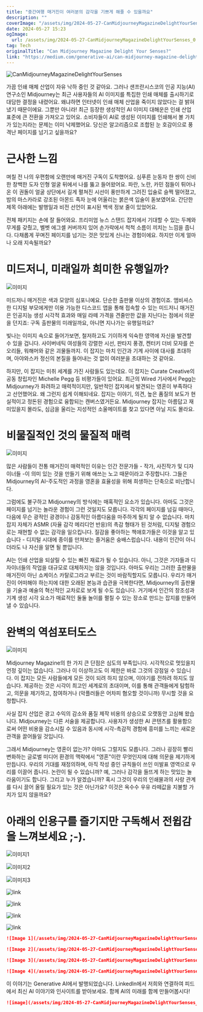```yaml
---
title: "중간여행 매거진이 여러분의 감각을 기쁘게 해줄 수 있을까요"
description: ""
coverImage: "/assets/img/2024-05-27-CanMidjourneyMagazineDelightYourSenses_0.png"
date: 2024-05-27 15:23
ogImage: 
  url: /assets/img/2024-05-27-CanMidjourneyMagazineDelightYourSenses_0.png
tag: Tech
originalTitle: "Can Midjourney Magazine Delight Your Senses?"
link: "https://medium.com/generative-ai/can-midjourney-magazine-delight-your-senses-bf0a0b83352"
---
```



![CanMidjourneyMagazineDelightYourSenses](/assets/img/2024-05-27-CanMidjourneyMagazineDelightYourSenses_0.png)

가끔 인쇄 매체 산업이 자유 낙하 중인 것 같아요. 그러나 샌프란시스코의 인공 지능(AI) 연구소인 Midjourney는 최근 사용자들의 AI 이미지를 특집한 인쇄 매체를 출시하기로 대담한 결정을 내렸어요. 왜냐하면 인터넷이 인쇄 매체 산업을 죽이지 않았다는 걸 밝혀냈기 때문이에요. 그뿐만 아니라! 최근 등장한 생성적인 AI 이미지 대해운은 인쇄 산업 표준에 큰 전환을 가져오고 있어요. 소비자들이 AI로 생성된 이미지를 인쇄해서 볼 가치가 있는지라는 문제는 이미 낙제했어요. 당신은 알고리즘으로 조합된 눈 호감이으로 풍격난 페이지를 넘기고 싶을까요?

# 근사한 느낌

며칠 전 나의 우편함에 오랜만에 매거진 구독이 도착했어요. 심푸른 눈동자 한 쌍이 신비한 창백한 도자 인형 얼굴 뒤에서 나를 뚫고 들어왔어요. 파란, 노란, 카민 점들이 튀어나온 이 권돌이 얼굴 상단에서 길게 펼쳐진 시선이 풍만하게 그려진 입술로 슬쩍 떨어졌고, 밤의 마스카라로 강조된 아몬드 족자 눈에 어울리는 붉은색 입술이 돋보였어요. 간단한 제목 아래에는 발행일과 비전 선언이 표시된 백색 정보 줄이 있었어요.

<div class="content-ad"></div>

전체 패키지는 손에 잘 들어와요. 프리미엄 뉴스 스탠드 잡지에서 기대할 수 있는 두께와 무게를 갖췄고, 벨벳 에그셸 커버까지 있어 손가락에서 척척 소름이 끼치는 느낌을 줍니다. 다채롭게 꾸며진 페이지를 넘기는 것은 맛있게 신나는 경험이에요. 하지만 이게 얼마나 오래 지속될까요?

# 미드저니, 미래일까 희미한 유행일까?

![이미지](/assets/img/2024-05-27-CanMidjourneyMagazineDelightYourSenses_1.png)

미드저니 매거진은 색과 모양의 심포니예요. 단순한 출판물 이상의 경험이죠. 앰비셔스한 디지털 부모에게만 이용 가능한 디스코드 앱을 통해 접속할 수 있는 미드저니 매거진은 인공지능 생성 시각적 효과와 매일 라떼 가격을 견줄만한 값을 지닌다는 점에서 의문을 던지죠: 구독 출판물의 미래일까요, 아니면 지나가는 유행일까요?

<div class="content-ad"></div>

빛나는 이미지 속으로 들어가보면, 철저하고도 기이하게 익숙한 영역에 자신을 발견할 수 있을 겁니다. 사이버네틱 여성들의 강렬한 시선, 판타지 풍경, 켄터키 더비 모자를 쓴 오리들, 워해머와 같은 괴물들까지. 이 잡지는 마치 인간과 기계 사이에 대사를 초대하며, 아야와스카 정신의 본질을 들어내는 것 없이 여러분을 초대하는 것 같아요.

하지만, 이 잡지는 미취 세계를 가진 사람들도 있는데요. 이 잡지는 Curate Creative의 공동 창립자인 Michelle Pegg 등 비평가들이 있어요. 최근의 Wired 기사에서 Pegg는 Midjourney가 화려하고 매력적이지만, 일반적인 잡지에서 발견되는 영혼이 부족하다고 선언했어요. 왜 그런지 쉽게 이해되네요. 잡지는 이야기, 의견, 높은 품질의 보도가 현실적이고 정돈된 경험으로 융합되는 캔버스였거든요. Midjourney 잡지는 아름답고 재미있을지 몰라도, 심금을 울리는 지성적인 소울메이트를 찾고 있다면 아닐 지도 몰라요.

# 비물질적인 것의 물질적 매력

![이미지](/assets/img/2024-05-27-CanMidjourneyMagazineDelightYourSenses_2.png)

<div class="content-ad"></div>

많은 사람들이 전통 매거진이 매력적인 이유는 인간 전문가들 - 작가, 사진작가 및 디자이너들 -이 의미 있는 것을 만들기 위해 애쓰는 노고 때문이라고 주장합니다. 그들은 Midjourney의 AI-주도적인 과정을 영혼을 효율성을 위해 희생하는 단축으로 비난합니다.

그럼에도 불구하고 Midjourney의 방식에는 매혹적인 요소가 있습니다. 아마도 그것은 페이지를 넘기는 놀라운 경험이 그런 것일지도 모릅니다. 각각의 페이지를 넘길 때마다, 다음에 무슨 광적인 광경이나 감동적인 아름다움을 마주하게 될지 알 수 없습니다. 마치 잡지 자체가 ASMR (자율 감각 메리디언 반응)의 촉감 형태가 된 것처럼, 디지털 경험으로는 재현할 수 없는 감각을 일으킵니다. 질감을 좋아하는 책애호가들은 이것을 알고 있습니다 - 디지털 시대에 종이를 만져보는 즐거움은 숭배스럽습니다. 내용이 인간이 아니더라도 나 자신을 알면 될 뿐입니다.

AI는 인쇄 산업을 되살릴 수 있는 빠진 재료가 될 수 있습니다. 아니, 그것은 기자들과 디자이너들의 작업을 대규모로 대체하지는 않을 것입니다. 아마도 우리는 그러한 출판물을 매거진이 아닌 쇼케이스 카탈로그라고 부르는 것이 바람직할지도 모릅니다. 우리가 매거진이 어떠해야 하는지에 대한 오래된 본능과 습관을 극복한다면, Midjourney의 출판물을 기술과 예술의 혁신적인 교차로로 보게 될 수도 있습니다. 거기에서 인간의 창조성과 기계 생성 시각 요소가 매료적인 둘둘 놀이를 펼칠 수 있는 장소로 만드는 잡지를 만들어낼 수 있습니다.

# 완벽의 역섬포터도스

<div class="content-ad"></div>

![이미지](/assets/img/2024-05-27-CanMidjourneyMagazineDelightYourSenses_3.png)

Midjourney Magazine의 한 가지 큰 단점은 심도의 부족입니다. 시각적으로 멋있을지언정 깊이는 없습니다. 그러나 이 이상하고도 이 제한은 바로 그것의 강점일 수 있습니다. 이 잡지는 모든 사람들에게 모든 것이 되려 하지 않으며, 이야기를 전하려 하지도 않습니다. 제공하는 것은 시각이 최고인 세계로의 초대이며, 이를 통해 관객들에게 탐험하고, 의문을 제기하고, 참여하거나 (악플러들은 어차피 혐오할 것이니까) 무시할 것을 요청합니다.

사실 잡지 산업은 광고 수익의 감소와 품질 제작 비용의 상승으로 오랫동안 고심해 왔습니다. Midjourney는 다른 서술을 제공합니다. 사용자가 생성한 AI 콘텐츠를 활용함으로써 어떤 비용을 감소시킬 수 있음과 동시에 시각-촉감적 경험에 흥미를 느끼는 새로운 관객을 끌어들일 것입니다.

그래서 Midjourney는 영혼이 없는가? 아마도 그럴지도 모릅니다. 그러나 굉장히 빨리 변화하는 글로벌 미디어 환경의 맥락에서 "영혼"이란 무엇인지에 대해 의문을 제기하게 만듭니다. 우리의 기대를 재정의하며, 아직 작성 중인 규칙들이 쓰인 미발표 영역으로 우리를 이끌어 줍니다. 논란이 될 수 있습니까? 예, 그러나 감각을 들뜨게 하는 맛있는 놀라움이기도 합니다. 그리고 누가 알겠습니까? 혹시 그것이 우리의 인쇄물과의 사랑 관계를 다시 끌어 올릴 필요가 있는 것은 아닌가요? 이것은 옥수수 우유 라떼값을 지불할 가치가 있지 않을까요?

<div class="content-ad"></div>

# 아래의 인용구를 즐기지만 구독해서 전윕감을 느껴보세요 ;-).

![이미지1](/assets/img/2024-05-27-CanMidjourneyMagazineDelightYourSenses_4.png)

![이미지2](/assets/img/2024-05-27-CanMidjourneyMagazineDelightYourSenses_5.png)

![이미지3](/assets/img/2024-05-27-CanMidjourneyMagazineDelightYourSenses_6.png)

<div class="content-ad"></div>

![link](/assets/img/2024-05-27-CanMidjourneyMagazineDelightYourSenses_7.png)

![link](/assets/img/2024-05-27-CanMidjourneyMagazineDelightYourSenses_8.png)

![link](/assets/img/2024-05-27-CanMidjourneyMagazineDelightYourSenses_9.png)

![link](/assets/img/2024-05-27-CanMidjourneyMagazineDelightYourSenses_10.png)

<div class="content-ad"></div>

```markdown
![Image 1](/assets/img/2024-05-27-CanMidjourneyMagazineDelightYourSenses_11.png)

![Image 2](/assets/img/2024-05-27-CanMidjourneyMagazineDelightYourSenses_12.png)

![Image 3](/assets/img/2024-05-27-CanMidjourneyMagazineDelightYourSenses_13.png)

![Image 4](/assets/img/2024-05-27-CanMidjourneyMagazineDelightYourSenses_14.png)
```

<div class="content-ad"></div>

이 이야기는 Generative AI에서 발행되었습니다. LinkedIn에서 저희와 연결하여 피드에서 최신 AI 이야기와 인사이트를 받아보세요. 함께 AI의 미래를 함께 만들어봅시다!

```markdown
![image](/assets/img/2024-05-27-CanMidjourneyMagazineDelightYourSenses_15.png)
```